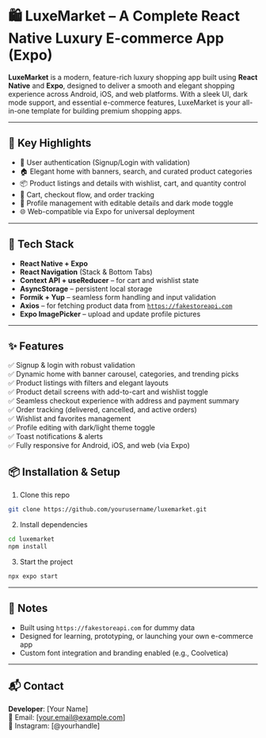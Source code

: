 # 🛍️ LuxeMarket – A Complete React Native Luxury E-commerce App (Expo)

**LuxeMarket** is a modern, feature-rich luxury shopping app built using **React Native** and **Expo**, designed to deliver a smooth and elegant shopping experience across Android, iOS, and web platforms. With a sleek UI, dark mode support, and essential e-commerce features, LuxeMarket is your all-in-one template for building premium shopping apps.

---

## 🚀 Key Highlights

- 🔐 User authentication (Signup/Login with validation)
- 🏠 Elegant home with banners, search, and curated product categories
- 📦 Product listings and details with wishlist, cart, and quantity control
- 🛒 Cart, checkout flow, and order tracking
- 👤 Profile management with editable details and dark mode toggle
- 🌐 Web-compatible via Expo for universal deployment

---

## 🧰 Tech Stack

- **React Native + Expo**
- **React Navigation** (Stack & Bottom Tabs)
- **Context API + useReducer** – for cart and wishlist state
- **AsyncStorage** – persistent local storage
- **Formik + Yup** – seamless form handling and input validation
- **Axios** – for fetching product data from [`https://fakestoreapi.com`](https://fakestoreapi.com)
- **Expo ImagePicker** – upload and update profile pictures

---

## ✨ Features

✅ Signup & login with robust validation  
✅ Dynamic home with banner carousel, categories, and trending picks  
✅ Product listings with filters and elegant layouts  
✅ Product detail screens with add-to-cart and wishlist toggle  
✅ Seamless checkout experience with address and payment summary  
✅ Order tracking (delivered, cancelled, and active orders)  
✅ Wishlist and favorites management  
✅ Profile editing with dark/light theme toggle  
✅ Toast notifications & alerts  
✅ Fully responsive for Android, iOS, and web (via Expo)

## 📦 Installation & Setup

1. Clone this repo  
```bash
git clone https://github.com/yourusername/luxemarket.git
```

2. Install dependencies  
```bash
cd luxemarket
npm install
```

3. Start the project  
```bash
npx expo start
```

---

## 📌 Notes

- Built using `https://fakestoreapi.com` for dummy data
- Designed for learning, prototyping, or launching your own e-commerce app
- Custom font integration and branding enabled (e.g., Coolvetica)

---

## 📬 Contact

**Developer**: [Your Name]  
📧 Email: [your.email@example.com]  
📱 Instagram: [@yourhandle]
